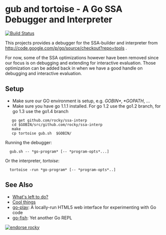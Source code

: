 gub and tortoise - A Go SSA Debugger and Interpreter
============================================================================

[![Build Status](https://travis-ci.org/rocky/ssa-interp.png)](https://travis-ci.org/rocky/ssa-interp)

This projects provides a debugger for the SSA-builder and interpreter from http://code.google.com/p/go/source/checkout?repo=tools .

For now, some of the SSA optimizations however have been removed since our focus is on debugging and extending for interactive evaluation. Those optimization can be added back in when we have a good handle on debugging and interactive evaluation.

Setup
-----

* Make sure our GO environment is setup, e.g. *$GOBIN*, *$GOPATH*, ...
* Make sure you have go 1.1.1 installed. For go 1.2 use the go1.2 branch,
  for go 1.3 use the go1.4 branch

```
   go get github.com/rocky/ssa-interp
   cd $GOBIN/src/github.com/rocky/ssa-interp
   make
   cp tortoise gub.sh  $GOBIN/
```

Running the debugger:

```
  gub.sh -- *go-program* [-- *program-opts*...]
```

Or the interpreter, *tortoise*:

```
  tortoise -run *go-program* [-- *program-opts*..]
```

See Also
--------

* [What's left to do?](https://github.com/rocky/ssa-interp/wiki/What%27s-left-to-do%3F)
* [Cool things](https://github.com/rocky/ssa-interp/wiki/Cool-things)
* [go-play](http://code.google.com/p/go-play): A locally-run HTML5 web interface for experimenting with Go code
* [go-fish](https://github.com/rocky/go-fish): Yet another Go REPL

[![endorse rocky](https://api.coderwall.com/rocky/endorsecount.png)](https://coderwall.com/rocky)
